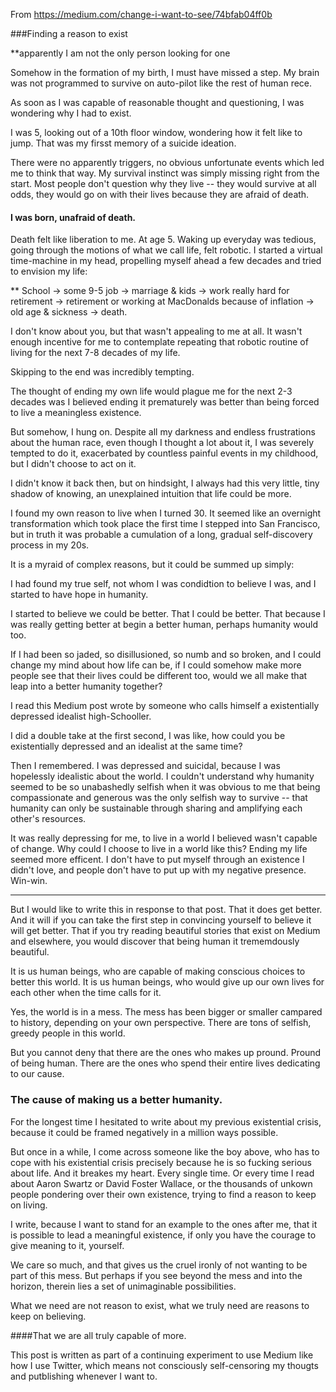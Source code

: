 From <https://medium.com/change-i-want-to-see/74bfab04ff0b>

###Finding a reason to exist

**apparently I am not the only person looking for one

Somehow in the formation of my birth, I must have missed a step. My brain was not programmed to survive on auto-pilot like the rest of human rece.

As soon as I was capable of reasonable thought and questioning, I was wondering why I had to exist.

I was 5, looking out of a 10th floor window, wondering how it felt like to jump. That was my firsst memory of a suicide ideation.

There were no apparently triggers, no obvious unfortunate events which led me to think that way. My survival instinct was simply missing right from the start. Most people don't question why they live -- they would survive at all odds, they would go on with their lives because they are afraid of death.

#### I was born, unafraid of death.

Death felt like liberation to me. At age 5. Waking up everyday was tedious, going through the motions of what we call life, felt robotic. I started a virtual time-machine in my head, propelling myself ahead a few decades and tried to envision my life:

** School -> some 9-5 job -> marriage & kids -> work really hard for retirement -> retirement or working at MacDonalds because of inflation -> old age & sickness -> death.

I don't know about you, but that wasn't appealing to me at all. It wasn't enough incentive for me to contemplate repeating that robotic routine of living for the next 7-8 decades of my life.

Skipping to the end was incredibly tempting.

The thought of ending my own life would plague me for the next 2-3 decades was I believed ending it prematurely was better than being forced to live a meaningless existence.

But somehow, I hung on. Despite all my darkness and endless frustrations about the human race, even though I thought a lot about it, I was severely tempted to do it, exacerbated by countless painful events in my childhood, but I didn't choose to act on it.

I didn't know it back then, but on hindsight, I always had this very little, tiny shadow of knowing, an unexplained intuition that life could be more.

I found my own reason to live when I turned 30. It seemed like an overnight transformation which took place the first time I stepped into San Francisco, but in truth it was probable a cumulation of a long, gradual self-discovery process in my 20s.

It is a myraid of complex reasons, but it could be summed up simply:

I had found my true self, not whom I was condidtion to believe I was, and I started to have hope in humanity.

I started to believe we could be better. That I could be better. That because I was really getting better at begin a better human, perhaps humanity would too.

If I  had been so jaded, so disillusioned, so numb and so broken, and I could change my mind about how life can be, if I could somehow make more people see that their lives could be different too, would we all make that leap into a better humanity together?

I read this Medium post wrote by someone who calls himself a existentially depressed idealist high-Schooller.

I did a double take at the first second, I was like, how could you be existentially depressed and an idealist at the same time?

Then I remembered. I was depressed and suicidal, because I was hopelessly idealistic about the world. I couldn't understand why humanity seemed to be so unabashedly selfish when it was obvious to me that being compassionate and generous was the only selfish way to survive -- that humanity can only be sustainable through sharing and amplifying each other's resources.

It was really depressing for me, to live in a world I believed wasn't capable of change. Why could I choose to live in a world like this? Ending my life seemed more efficent. I don't have to put myself through an existence I didn't love, and people don't have to put up with my negative presence. Win-win.


-----

But I would like to write this in response to that post. That it does get better. And it will if you can take the first step in convincing yourself to believe it will get better. That if you try reading beautiful stories that exist on Medium and elsewhere, you would discover that being human it trememdously beautiful.

It is us human beings, who are capable of making conscious choices to better this world. It is us human beings, who would give up our own lives for each other when the time calls for it.

Yes, the world is in a mess. The mess has been bigger or smaller campared to history, depending on your own perspective. There are tons of selfish, greedy people in this world.

But you cannot deny that there are the ones who makes up pround. Pround of being human. There are the ones who spend their entire lives dedicating to our cause.

### The cause of making us a better humanity.

For the longest time I hesitated to write about my previous existential crisis, because it could be framed negatively in a million ways possible.

But once in a while, I come across someone like the boy above, who has to cope with his existential crisis precisely because he is so fucking serious about life. And it breakes my heart. Every single time. Or every time I read about Aaron Swartz or David Foster Wallace, or the thousands of unkown people pondering over their own existence, trying to find a reason to keep on living.

I write, because I want to stand for an example to the ones after me, that it is possible to lead a meaningful existence, if only you have the courage to give meaning to it, yourself.

We care so much, and that gives us the cruel ironly of not wanting to be part of this mess. But perhaps if you see beyond the mess and into the horizon, therein lies a set of unimaginable possibilities.

What we need are not reason to exist, what we truly need are reasons to keep on believing.

####That we are all truly capable of more.

This post is written as part of a continuing experiment to use Medium like how I use Twitter, which means not consciously self-censoring my thougts and putblishing whenever I want to.


